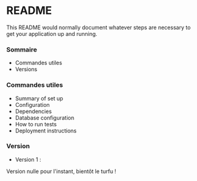 # README #

This README would normally document whatever steps are necessary to get your application up and running.

### Sommaire ###

* Commandes utiles
* Versions



### Commandes utiles ###

* Summary of set up
* Configuration
* Dependencies
* Database configuration
* How to run tests
* Deployment instructions

### Version ###

* Version 1 :

Version nulle pour l'instant, bientôt le turfu !